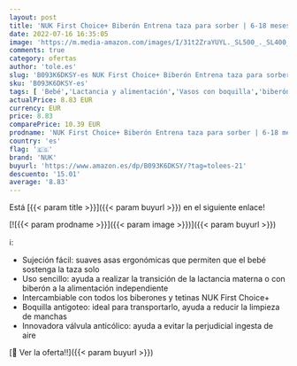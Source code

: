 ```yaml
---
layout: post
title: 'NUK First Choice+ Biberón Entrena taza para sorber | 6-18 meses | Boquilla de silicona a prueba de fugas | Válvula anticólico | Sin BPA | 150 ml | Disney Mickey Mouse'
date: 2022-07-16 16:35:05
image: 'https://m.media-amazon.com/images/I/31t2ZraYUYL._SL500_._SL400_.jpg'
comments: true
category: ofertas
author: 'tole.es'
slug: 'B093K6DKSY-es NUK First Choice+ Biberón Entrena taza para sorber | 6-18...'
sku: 'B093K6DKSY-es'
tags: [ 'Bebé','Lactancia y alimentación','Vasos con boquilla','biberón','nuk','🇪🇸', ]
actualPrice: 8.83 EUR
currency: EUR
price: 8.83
comparePrice: 10.39 EUR
prodname: 'NUK First Choice+ Biberón Entrena taza para sorber | 6-18 meses | Boquilla de silicona a prueba de fugas | Válvula anticólico | Sin BPA | 150 ml | Disney Mickey Mouse'
country: 'es'
flag: '🇪🇸'
brand: 'NUK'
buyurl: 'https://www.amazon.es/dp/B093K6DKSY/?tag=tolees-21'
descuento: '15.01'
average: '8.83'
---
```


Está [{{< param title >}}]({{< param buyurl >}}) en el siguiente enlace!

[![{{< param prodname >}}]({{< param image >}})]({{< param buyurl >}})

ℹ️:

- Sujeción fácil: suaves asas ergonómicas que permiten que el bebé sostenga la taza solo
- Uso sencillo: ayuda a realizar la transición de la lactancia materna o con biberón a la alimentación independiente
- Intercambiable con todos los biberones y tetinas NUK First Choice+
- Boquilla antigoteo: ideal para transportarlo, ayuda a reducir la limpieza de manchas
- Innovadora válvula anticólico: ayuda a evitar la perjudicial ingesta de aire

[🛒 Ver la oferta!!]({{< param buyurl >}})
